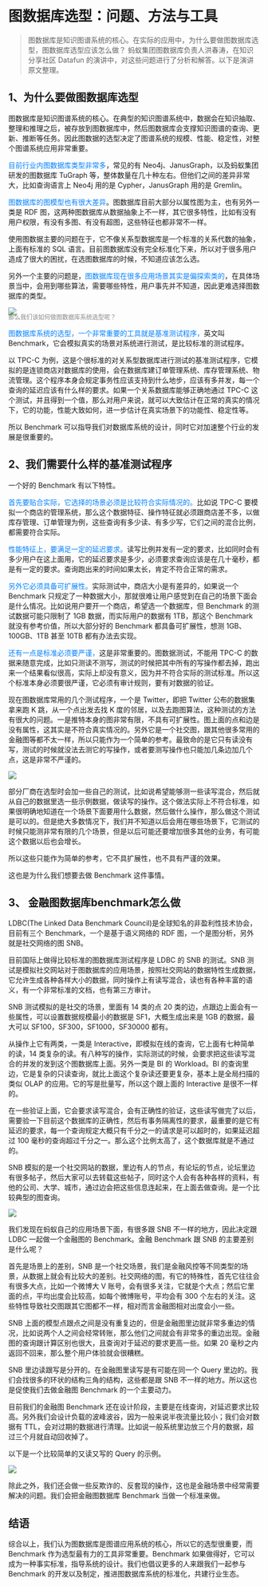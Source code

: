 # 图数据库选型：问题、方法与工具
<style>
    img{
        width:auto;
        height:auto;
        margin:0 auto;
        display:block;
    }
</style>

> 图数据库是知识图谱系统的核心。在实际的应用中，为什么要做图数据库选型，图数据库选型应该怎么做？
> 蚂蚁集团图数据库负责人洪春涛，在知识分享社区 Datafun 的演讲中，对这些问题进行了分析和解答。以下是演讲原文整理。

## 1、为什么要做图数据库选型

图数据库是知识图谱系统的核心。在典型的知识图谱系统中，数据会在知识抽取、整理和推理之后，被存放到图数据库中，然后图数据库会支撑知识图谱的查询、更新、推断等任务。因此图数据的选型决定了图谱系统的规模、性能、稳定性，对整个图谱系统应用非常重要。

<span style="color: rgb(0, 128, 255);">目前行业内图数据库类型非常多</span>，常见的有 Neo4j、JanusGraph，以及蚂蚁集团研发的图数据库 TuGraph 等，整体数量在几十种左右。但他们之间的差异非常大，比如查询语言上 Neo4j 用的是 Cypher，JanusGraph 用的是 Gremlin。

<span style="color: rgb(0, 128, 255);">图数据库的图模型也有很大差异</span>。图数据库目前大部分以属性图为主，也有另外一类是 RDF 图，这两种图数据库从数据抽象上不一样，其它很多特性，比如有没有用户权限，有没有多图、有没有超图，这些特征也都非常不一样。

使用图数据主要的问题在于，它不像关系型数据库是一个标准的关系代数的抽象，上面有标准的 SQL 语言。目前图数据库没有完全标准化下来，所以对于很多用户造成了很大的困扰，在选图数据库的时候，不知道应该怎么选。

另外一个主要的问题是，<span style="color: rgb(0, 128, 255);">图数据库现在很多应用场景其实是偏探索类的</span>，在具体场景当中，会用到哪些算法，需要哪些特性，用户事先并不知道，因此更难选择图数据库的类型。

![](https://gw.alipayobjects.com/mdn/rms_fa12c2/afts/img/A*PKKIRIiQmMAAAAAAAAAAAAAAARQnAQ)


<div style="color:#888;font-size:12px;margin-bottom:10px;margin-top:-20px;">那么我们该如何做图数据库系统选型呢？</div>

<span style="color: rgb(0, 128, 255);">图数据库系统的选型，一个非常重要的工具就是基准测试程序，</span>英文叫Benchmark，它会模拟真实的场景对系统进行测试，是比较标准的测试程序。

以 TPC-C 为例，这是个很标准的对关系型数据库进行测试的基准测试程序，它模拟的是连锁商店对数据库的使用，会在数据库建订单管理系统、库存管理系统、物流管理。这个程序本身会规定事务性应该支持到什么地步，应该有多并发，每一个查询的延迟应该有什么样的要求。如果一个关系数据库能够正确地通过 TPC-C 这个测试，并且得到一个值，那么对用户来说，就可以大致估计在正常的真实的情况下，它的功能，性能大致如何，进一步估计在真实场景下的功能性、稳定性等。

所以 Benchmark 可以指导我们对数据库系统的设计，同时它对加速整个行业的发展是很重要的。

## 2、我们需要什么样的基准测试程序

一个好的 Benchmark 有以下特性。

<span style="color: rgb(0, 128, 255);">首先要贴合实际，它选择的场景必须是比较符合实际情况的。</span>比如说 TPC-C 要模拟一个商店的管理系统，那么这个数据特征、操作特征就必须跟商店差不多，以做库存管理、订单管理为例，这些查询有多少读、有多少写，它们之间的混合比例，都需要符合实际。

<span style="color: rgb(0, 128, 255);">性能特征上，要满足一定的延迟要求。</span>读写比例并发有一定的要求，比如同时会有多少用户在这上面用，它的延迟要求是多少，必须要求查询应该是在几十毫秒，都是有一定的要求。查询跑出来的时间如果太长，肯定不符合正常的需求。

<span style="color: rgb(0, 128, 255);">另外它必须具备可扩展性。</span>实际测试中，商店大小是有差异的，如果说一个 Benchmark 只规定了一种数据大小，那就很难让用户感觉到在自己的场景下面会是什么情况。比如说用户要开一个商店，希望选一个数据库，但 Benchmark 的测试数据可能只限制了 1GB 数据，而实际用户的数据有 1TB，那这个 Benchmark 就没有参考价值，所以大部分好的 Benchmark 都具备可扩展性，想测 1GB、100GB、1TB 甚至 10TB 都有办法去实现。

<span style="color: rgb(0, 128, 255);">还有一点是标准必须要严谨，</span>这是非常重要的。图数据测试，不能用 TPC-C 的数据来随意完成，比如只测读不测写，测试的时候把其中所有的写操作都去掉，跑出来一个结果看似很高，实际上却没有意义，因为并不符合实际的测试标准。所以这个标准本身必须要很严谨，它必须有审计规则，要有对数据的验证。

现在图数据库常用的几个测试程序，一个是 Twitter，即把 Twitter 公布的数据集拿来跑 K 跳，从一个点出发去找 K 度的邻居，以及去跑图算法，这种测试的方法有很大的问题。一是推特本身的图非常有限，不具有可扩展性。图上面的点和边是没有属性，这其实是不符合真实情况的。另外它是一个社交图，跟其他很多常用的金融图等都不太一样，所以只能作为一个简单的参考。最致命的是它只有读没有写，测试的时候就没法去测它的写操作，或者要测写操作也只能加几条边加几个点，这是非常不严谨的。

![](https://gw.alipayobjects.com/mdn/rms_fa12c2/afts/img/A*jgrNT6Ef9RsAAAAAAAAAAAAAARQnAQ)


部分厂商在选型时会加一些自己的测试，比如说希望能够测一些读写混合，然后就从自己的数据里选一些示例数据，做读写的操作。这个做法实际上不符合标准，如果很明确地知道在一个场景下面要用什么数据，然后做什么操作，那么做这个测试是可以的。但是绝大多数情况下，我们并不知道以后会用在哪些场景下，它测试的时候只能测非常有限的几个场景，但是以后可能还要增加很多其他的业务，有可能这个数据以后也会增长。

所以这些只能作为简单的参考，它不具扩展性，也不具有严谨的效果。

这也是为什么我们想要去做 Benchmark 这件事情。

## 3、 金融图数据库benchmark怎么做

LDBC(The Linked Data Benchmark Council)是全球知名的非盈利性技术协会，目前有三个 Benchmark，一个是基于语义网络的 RDF 图，一个是图分析，另外就是社交网络的图 SNB。

目前国际上做得比较标准的图数据库测试程序是 LDBC 的 SNB 的测试。SNB 测试是模拟社交网站对于图数据库的应用场景，按照社交网站的数据特性生成数据，它允许生成各种各样大小的数据，同时操作上有读写混合，读也有各种丰富的语义，有一个非常标准的文档，也有第三方审计。

SNB 测试模拟的是社交的场景，里面有 14 类的点 20 类的边，点跟边上面会有一些属性，可以设置数据规模最小的数据是 SF1，大概生成出来是 1GB 的数据，最大可以 SF100，SF300，SF1000，SF30000 都有。

从操作上它有两类，一类是 Interactive，即模拟在线的查询，它上面有七种简单的读，14 类复杂的读。有八种写的操作，实际测试的时候，会要求把这些读写混合的并发的发到这个图数据库上面。另外一类是 BI 的 Workload。BI 的查询里边，它是复杂的只读查询，就比上面这个复杂读还要更复杂，基本上是全局扫描的类似 OLAP 的应用。它的写是批量写，所以这个跟上面的 Interactive 是很不一样的。

在一些验证上面，它会要求读写混合，会有正确性的验证，这些读写做完了以后，需要验一下目前这个数据库的正确性，然后有事务隔离性的要求，最重要的是它有延迟的要求，每一个查询规定大概只有千分之一的请求是可以超时的，如果延迟超过 100 毫秒的查询超过千分之一。那么这个比例太高了，这个数据库就是不通过的。

SNB 模拟的是一个社交网站的数据，里边有人的节点，有论坛的节点，论坛里边有很多帖子，然后大家可以去转载这些帖子，同时这个人会有各种各样的资料，有他的公司、大学、城市，通过边会把这些信息连起来，在上面去做查询。是一个比较典型的图查询。

![](https://gw.alipayobjects.com/mdn/rms_fa12c2/afts/img/A*1ApfSIv4BH4AAAAAAAAAAAAAARQnAQ)


我们发现在蚂蚁自己的应用场景下面，有很多跟 SNB 不一样的地方，因此决定跟 LDBC 一起做一个金融图的 Benchmark。金融 Benchmark 跟 SNB 的主要差别是什么呢？

首先是场景上的差别，SNB 是一个社交场景，我们是金融风控等不同类型的场景，从数据上就会有比较大的差别。社交网络的图，有它的特殊性，首先它往往会有很多大点，比如一个微博大 V 账号，会有很多关注，它就是个大点；然后它里面的点，平均出度会比较高，如每个微博账号，平均会有 300 个左右的关注。这些特性导致社交图跟其它图都不一样，相对而言金融图相对出度会小一些。

SNB 上面的模型点跟点之间是没有重复边的，但是金融图里边就非常多重边的情况，比如说两个人之间会经常转账，那么他们之间就会有非常多的重边出现。金融图的查询跟计算区别也很大，且查询对于延迟的要求更高一些。如果 20 毫秒之内返回不回来，那么整个用户体验就会很糟糕。

SNB 里边读跟写是分开的。在金融图里读写是有可能在同一个 Query 里边的。我们会找很多的环状的结构三角的结构，这些都是跟 SNB 不一样的地方。所以这也是促使我们去做金融图 Benchmark 的一个主要动力。

目前我们的金融图 Benchmark 还在设计阶段，主要是在线查询，对延迟要求比较高。另外我们会设计负载的波峰波谷，因为一般来说半夜流量比较小；我们会对数据有 TTL，会对过期的数据进行清理。比如说一般系统里边放三个月的数据，超过三个月就自动回收掉了。

以下是一个比较简单的又读又写的 Query 的示例。

![](https://gw.alipayobjects.com/mdn/rms_fa12c2/afts/img/A*u4sOQopo9pkAAAAAAAAAAAAAARQnAQ)


除此之外，我们还会做一些反欺诈的、反套现的操作，这也是金融场景中经常需要解决的问题。我们会把金融图数据库 Benchmark 当做一个标准来做。

## 结语

综合以上，我们认为图数据库是图谱应用系统的核心，所以它的选型很重要，而 Benchmark 作为选型最有力的工具非常重要。Benchmark 如果做得好，它可以成为一种事实标准，指导系统的设计。我们也倡议更多的人来跟我们一起参与 Benchmark 的开发以及制定，推进图数据库系统的标准化，共建行业生态。
